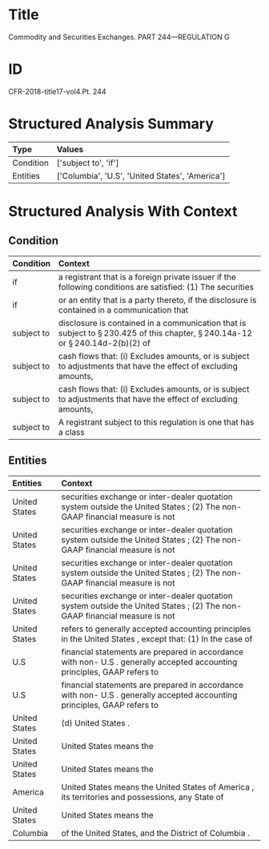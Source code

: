 # Title

 Commodity and Securities Exchanges. PART 244—REGULATION G


# ID

 CFR-2018-title17-vol4.Pt. 244


# Structured Analysis Summary

| Type      | Values                                          |
|:----------|:------------------------------------------------|
| Condition | ['subject to', 'if']                            |
| Entities  | ['Columbia', 'U.S', 'United States', 'America'] |


# Structured Analysis With Context

 


## Condition

| Condition   | Context                                                                                                                                                        |
|:------------|:---------------------------------------------------------------------------------------------------------------------------------------------------------------|
| if          | a registrant that is a foreign private issuer if the following conditions are satisfied: (1) The securities                                                    |
| if          | or an entity that is a party thereto, if the disclosure is contained in a communication that                                                                   |
| subject to  | disclosure is contained in a communication that is subject to &#167;&#8201;230.425 of this chapter, &#167;&#8201;240.14a-12 or &#167;&#8201;240.14d-2(b)(2) of |
| subject to  | cash flows that: (i) Excludes amounts, or is subject to adjustments that have the effect of excluding amounts,                                                 |
| subject to  | cash flows that: (i) Excludes amounts, or is subject to adjustments that have the effect of excluding amounts,                                                 |
| subject to  | A registrant  subject to this regulation is one that has a class                                                                                               |


## Entities

| Entities      | Context                                                                                                                    |
|:--------------|:---------------------------------------------------------------------------------------------------------------------------|
| United States | securities exchange or inter-dealer quotation system outside the United States ; (2) The non-GAAP financial measure is not |
| United States | securities exchange or inter-dealer quotation system outside the United States ; (2) The non-GAAP financial measure is not |
| United States | securities exchange or inter-dealer quotation system outside the United States ; (2) The non-GAAP financial measure is not |
| United States | securities exchange or inter-dealer quotation system outside the United States ; (2) The non-GAAP financial measure is not |
| United States | refers to generally accepted accounting principles in the United States , except that: (1) In the case of                  |
| U.S           | financial statements are prepared in accordance with non- U.S . generally accepted accounting principles, GAAP refers to   |
| U.S           | financial statements are prepared in accordance with non- U.S . generally accepted accounting principles, GAAP refers to   |
| United States | (d)  United States .                                                                                                       |
| United States | United States  means the                                                                                                   |
| United States | United States  means the                                                                                                   |
| America       | United States means the United States of  America , its territories and possessions, any State of                          |
| United States | United States  means the                                                                                                   |
| Columbia      | of the United States, and the District of Columbia .                                                                       |



